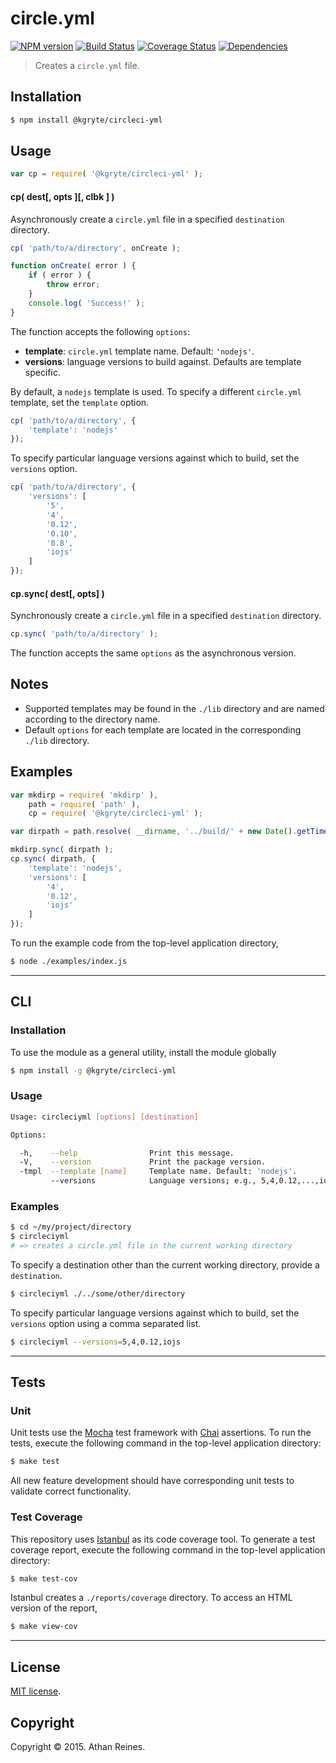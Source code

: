 circle.yml
=========
[![NPM version][npm-image]][npm-url] [![Build Status][travis-image]][travis-url] [![Coverage Status][codecov-image]][codecov-url] [![Dependencies][dependencies-image]][dependencies-url]

> Creates a `circle.yml` file.


## Installation

``` bash
$ npm install @kgryte/circleci-yml
```


## Usage

``` javascript
var cp = require( '@kgryte/circleci-yml' );
```

#### cp( dest[, opts ][, clbk ] )

Asynchronously create a `circle.yml` file in a specified `destination` directory.

``` javascript
cp( 'path/to/a/directory', onCreate );

function onCreate( error ) {
	if ( error ) {
		throw error;
	}
	console.log( 'Success!' );
}
```

The function accepts the following `options`:
*	__template__: `circle.yml` template name. Default: `'nodejs'`.
*	__versions__: language versions to build against. Defaults are template specific.

By default, a `nodejs` template is used. To specify a different `circle.yml` template, set the `template` option.

``` javascript
cp( 'path/to/a/directory', {
	'template': 'nodejs'
});
```

To specify particular language versions against which to build, set the `versions` option.

``` javascript
cp( 'path/to/a/directory', {
	'versions': [
		'5',
		'4',
		'0.12',
		'0.10',
		'0.8',
		'iojs'
	]
});
```



#### cp.sync( dest[, opts] )

Synchronously create a `circle.yml` file in a specified `destination` directory.

``` javascript
cp.sync( 'path/to/a/directory' );
```

The function accepts the same `options` as the asynchronous version.


## Notes

* 	Supported templates may be found in the `./lib` directory and are named according to the directory name.
*	Default `options` for each template are located in the corresponding `./lib` directory.


## Examples

``` javascript
var mkdirp = require( 'mkdirp' ),
	path = require( 'path' ),
	cp = require( '@kgryte/circleci-yml' );

var dirpath = path.resolve( __dirname, '../build/' + new Date().getTime() );

mkdirp.sync( dirpath );
cp.sync( dirpath, {
	'template': 'nodejs',
	'versions': [
		'4',
		'0.12',
		'iojs'
	]
});
```

To run the example code from the top-level application directory,

``` bash
$ node ./examples/index.js
```

---
## CLI


### Installation

To use the module as a general utility, install the module globally

``` bash
$ npm install -g @kgryte/circleci-yml
```


### Usage

``` bash
Usage: circleciyml [options] [destination]

Options:

  -h,    --help                Print this message.
  -V,    --version             Print the package version.
  -tmpl  --template [name]     Template name. Default: 'nodejs'.
         --versions            Language versions; e.g., 5,4,0.12,...,iojs.
```


### Examples

``` bash
$ cd ~/my/project/directory
$ circleciyml
# => creates a circle.yml file in the current working directory
```

To specify a destination other than the current working directory, provide a `destination`.

``` bash
$ circleciyml ./../some/other/directory
```

To specify particular language versions against which to build, set the `versions` option using a comma separated list.

``` bash
$ circleciyml --versions=5,4,0.12,iojs
```



---
## Tests

### Unit

Unit tests use the [Mocha](http://mochajs.org/) test framework with [Chai](http://chaijs.com) assertions. To run the tests, execute the following command in the top-level application directory:

``` bash
$ make test
```

All new feature development should have corresponding unit tests to validate correct functionality.


### Test Coverage

This repository uses [Istanbul](https://github.com/gotwarlost/istanbul) as its code coverage tool. To generate a test coverage report, execute the following command in the top-level application directory:

``` bash
$ make test-cov
```

Istanbul creates a `./reports/coverage` directory. To access an HTML version of the report,

``` bash
$ make view-cov
```


---
## License

[MIT license](http://opensource.org/licenses/MIT).


## Copyright

Copyright &copy; 2015. Athan Reines.


[npm-image]: http://img.shields.io/npm/v/@kgryte/circleci-yml.svg
[npm-url]: https://npmjs.org/package/@kgryte/circleci-yml

[travis-image]: http://img.shields.io/travis/kgryte/circleci-yml/master.svg
[travis-url]: https://travis-ci.org/kgryte/circleci-yml

[codecov-image]: https://img.shields.io/codecov/c/github/kgryte/circleci-yml/master.svg
[codecov-url]: https://codecov.io/github/kgryte/circleci-yml?branch=master

[dependencies-image]: http://img.shields.io/david/kgryte/circleci-yml.svg
[dependencies-url]: https://david-dm.org/kgryte/circleci-yml

[dev-dependencies-image]: http://img.shields.io/david/dev/kgryte/circleci-yml.svg
[dev-dependencies-url]: https://david-dm.org/dev/kgryte/circleci-yml

[github-issues-image]: http://img.shields.io/github/issues/kgryte/circleci-yml.svg
[github-issues-url]: https://github.com/kgryte/circleci-yml/issues
